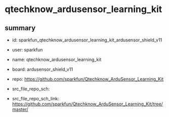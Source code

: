 # qtechknow_ardusensor_learning_kit
 
## summary 
* id: sparkfun_qtechknow_ardusensor_learning_kit_ardusensor_shield_v11
* user: sparkfun
* name: qtechknow_ardusensor_learning_kit
* board: ardusensor_shield_v11
* repo: https://github.com/sparkfun/Qtechknow_ArduSensor_Learning_Kit



* src_file_repo_sch: 
* src_file_repo_sch_link: https://github.com/sparkfun/Qtechknow_ArduSensor_Learning_Kit/tree/master/




